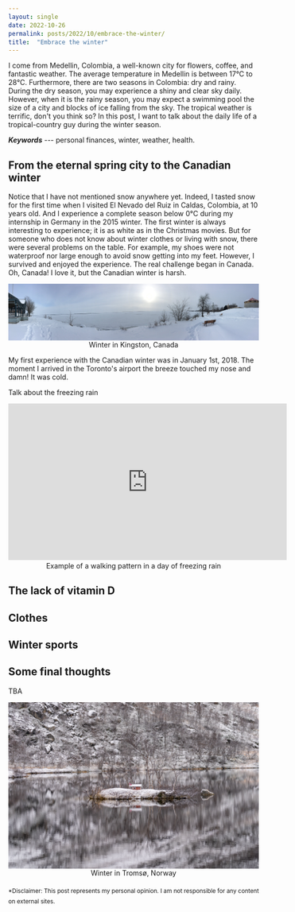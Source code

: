 ```yaml
---
layout: single
date: 2022-10-26
permalink: posts/2022/10/embrace-the-winter/
title:  "Embrace the winter"
---
```


I come from Medellin, Colombia, a well-known city for flowers, coffee, and fantastic weather. The average temperature in Medellin is between 17°C to 28°C. Furthermore, there are two seasons in Colombia: dry and rainy. During the dry season, you may experience a shiny and clear sky daily. However, when it is the rainy season, you may expect a swimming pool the size of a city and blocks of ice falling from the sky. The tropical weather is terrific, don't you think so? In this post, I want to talk about the daily life of a tropical-country guy during the winter season.

***Keywords*** --- personal finances, winter, weather, health.

## From the eternal spring city to the Canadian winter
Notice that I have not mentioned snow anywhere yet. Indeed, I tasted snow for the first time when I visited El Nevado del Ruiz in Caldas, Colombia, at 10 years old. And I experience a complete season below 0°C during my internship in Germany in the 2015 winter. The first winter is always interesting to experience; it is as white as in the Christmas movies. But for someone who does not know about winter clothes or living with snow, there were several problems on the table. For example, my shoes were not waterproof nor large enough to avoid snow getting into my feet. However, I survived and enjoyed the experience. The real challenge began in Canada. Oh, Canada! I love it, but the Canadian winter is harsh. 

<div style="text-align: center;">
    <img src="/images/winter_1.jpg"
        alt="Winter in Aachen"
        style="display: block; margin-left: auto; margin-right: auto;" />
    <figcaption>Winter in Kingston, Canada</figcaption>
</div>

My first experience with the Canadian winter was in January 1st, 2018. The moment I arrived in the Toronto's airport the breeze touched my nose and damn! It was cold.  

Talk about the freezing rain

<div>
    <iframe width="560" height="315" src="https://www.youtube.com/embed/KwbFWq2YLb4" 
    title="YouTube video player" frameborder="0" 
    allow="accelerometer; autoplay; clipboard-write; encrypted-media; gyroscope; picture-in-picture" allowfullscreen></iframe>
    <figcaption><center>Example of a walking pattern in a day of freezing rain</center></figcaption>
</div>

## The lack of vitamin D

## Clothes

## Winter sports

## Some final thoughts
TBA

<div style="text-align: center;">
    <img src="/images/winter_2.jpg"
        alt="Winter in Norway"
        style="display: block; margin-left: auto; margin-right: auto;" />
    <figcaption>Winter in Tromsø, Norway</figcaption>
</div>


<sub>*Disclaimer: This post represents my personal opinion. I am not responsible for any content on external sites.</sub>
